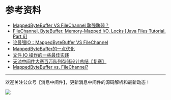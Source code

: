 # 参考资料

* [MappedByteBuffer VS FileChannel 孰强孰弱？](https://juejin.cn/post/6844903842472001550)
* [FileChannel, ByteBuffer, Memory-Mapped I/O, Locks [Java Files Tutorial, Part 6]](https://www.happycoders.eu/java/filechannel-bytebuffer-memory-mapped-file-locks/)
* [论最强IO：MappedByteBuffer VS FileChannel](https://blog.csdn.net/alex_xfboy/article/details/90174840)
* [MappedByteBuffer的一点优化](https://lishoubo.github.io/2017/09/27/MappedByteBuffer%E7%9A%84%E4%B8%80%E7%82%B9%E4%BC%98%E5%8C%96/)
* [文件 IO 操作的一些最佳实践](https://www.cnkirito.moe/file-io-best-practise/)
* [天池中间件大赛百万队列存储设计总结【复赛】](https://www.cnkirito.moe/mq-million-queue/)
* [MappedByteBuffer vs. FileChannel?](https://www.mo4tech.com/mappedbytebuffer-vs-filechannel.html)

---

欢迎关注公众号【消息中间件】，更新消息中间件的源码解析和最新动态！

![](https://scarb-images.oss-cn-hangzhou.aliyuncs.com/img/202205152338160.png)
